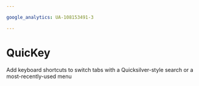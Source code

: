 ```yaml
---

google_analytics: UA-108153491-3

---
```


# QuicKey

Add keyboard shortcuts to switch tabs with a Quicksilver-style search or a most-recently-used menu
